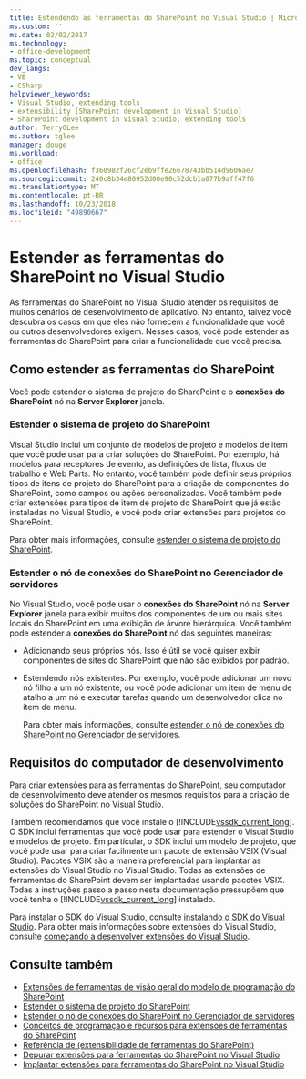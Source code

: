 ```yaml
---
title: Estendendo as ferramentas do SharePoint no Visual Studio | Microsoft Docs
ms.custom: ''
ms.date: 02/02/2017
ms.technology:
- office-development
ms.topic: conceptual
dev_langs:
- VB
- CSharp
helpviewer_keywords:
- Visual Studio, extending tools
- extensibility [SharePoint development in Visual Studio]
- SharePoint development in Visual Studio, extending tools
author: TerryGLee
ms.author: tglee
manager: douge
ms.workload:
- office
ms.openlocfilehash: f360982f26cf2eb9ffe26678743bb514d9606ae7
ms.sourcegitcommit: 240c8b34e80952d00e90c52dcb1a077b9aff47f6
ms.translationtype: MT
ms.contentlocale: pt-BR
ms.lasthandoff: 10/23/2018
ms.locfileid: "49890667"
---
```

# <a name="extend-the-sharepoint-tools-in-visual-studio"></a>Estender as ferramentas do SharePoint no Visual Studio
  As ferramentas do SharePoint no Visual Studio atender os requisitos de muitos cenários de desenvolvimento de aplicativo. No entanto, talvez você descubra os casos em que eles não fornecem a funcionalidade que você ou outros desenvolvedores exigem. Nesses casos, você pode estender as ferramentas do SharePoint para criar a funcionalidade que você precisa.

## <a name="how-to-extend-the-sharepoint-tools"></a>Como estender as ferramentas do SharePoint
 Você pode estender o sistema de projeto do SharePoint e o **conexões do SharePoint** nó na **Server Explorer** janela.

### <a name="extend-the-sharepoint-project-system"></a>Estender o sistema de projeto do SharePoint
 Visual Studio inclui um conjunto de modelos de projeto e modelos de item que você pode usar para criar soluções do SharePoint. Por exemplo, há modelos para receptores de evento, as definições de lista, fluxos de trabalho e Web Parts. No entanto, você também pode definir seus próprios tipos de itens de projeto do SharePoint para a criação de componentes do SharePoint, como campos ou ações personalizadas. Você também pode criar extensões para tipos de item de projeto do SharePoint que já estão instaladas no Visual Studio, e você pode criar extensões para projetos do SharePoint.

 Para obter mais informações, consulte [estender o sistema de projeto do SharePoint](../sharepoint/extending-the-sharepoint-project-system.md).

### <a name="extend-the-sharepoint-connections-node-in-server-explorer"></a>Estender o nó de conexões do SharePoint no Gerenciador de servidores
 No Visual Studio, você pode usar o **conexões do SharePoint** nó na **Server Explorer** janela para exibir muitos dos componentes de um ou mais sites locais do SharePoint em uma exibição de árvore hierárquica. Você também pode estender a **conexões do SharePoint** nó das seguintes maneiras:

- Adicionando seus próprios nós. Isso é útil se você quiser exibir componentes de sites do SharePoint que não são exibidos por padrão.

- Estendendo nós existentes. Por exemplo, você pode adicionar um novo nó filho a um nó existente, ou você pode adicionar um item de menu de atalho a um nó e executar tarefas quando um desenvolvedor clica no item de menu.

  Para obter mais informações, consulte [estender o nó de conexões do SharePoint no Gerenciador de servidores](../sharepoint/extending-the-sharepoint-connections-node-in-server-explorer.md).

## <a name="development-computer-requirements"></a>Requisitos do computador de desenvolvimento
 Para criar extensões para as ferramentas do SharePoint, seu computador de desenvolvimento deve atender os mesmos requisitos para a criação de soluções do SharePoint no Visual Studio.

 Também recomendamos que você instale o [!INCLUDE[vssdk_current_long](../sharepoint/includes/vssdk-current-long-md.md)]. O SDK inclui ferramentas que você pode usar para estender o Visual Studio e modelos de projeto. Em particular, o SDK inclui um modelo de projeto, que você pode usar para criar facilmente um pacote de extensão VSIX (Visual Studio). Pacotes VSIX são a maneira preferencial para implantar as extensões do Visual Studio no Visual Studio. Todas as extensões de ferramentas do SharePoint devem ser implantadas usando pacotes VSIX. Todas a instruções passo a passo nesta documentação pressupõem que você tenha o [!INCLUDE[vssdk_current_long](../sharepoint/includes/vssdk-current-long-md.md)] instalado.

 Para instalar o SDK do Visual Studio, consulte [instalando o SDK do Visual Studio](../extensibility/installing-the-visual-studio-sdk.md). Para obter mais informações sobre extensões do Visual Studio, consulte [começando a desenvolver extensões do Visual Studio](../extensibility/starting-to-develop-visual-studio-extensions.md).

## <a name="see-also"></a>Consulte também

- [Extensões de ferramentas de visão geral do modelo de programação do SharePoint](../sharepoint/overview-of-the-programming-model-of-sharepoint-tools-extensions.md)
- [Estender o sistema de projeto do SharePoint](../sharepoint/extending-the-sharepoint-project-system.md)
- [Estender o nó de conexões do SharePoint no Gerenciador de servidores](../sharepoint/extending-the-sharepoint-connections-node-in-server-explorer.md)
- [Conceitos de programação e recursos para extensões de ferramentas do SharePoint](../sharepoint/programming-concepts-and-features-for-sharepoint-tools-extensions.md)
- [Referência de &#40;extensibilidade de ferramentas do SharePoint&#41;](../sharepoint/reference-sharepoint-tools-extensibility.md)
- [Depurar extensões para ferramentas do SharePoint no Visual Studio](../sharepoint/debugging-extensions-for-the-sharepoint-tools-in-visual-studio.md)
- [Implantar extensões para ferramentas do SharePoint no Visual Studio](../sharepoint/deploying-extensions-for-the-sharepoint-tools-in-visual-studio.md)